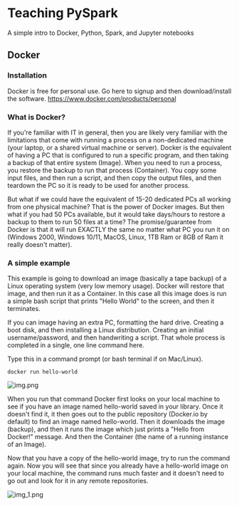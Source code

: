 # Teaching PySpark
A simple intro to Docker, Python, Spark, and Jupyter notebooks

## Docker

### Installation
Docker is free for personal use.   Go here to signup and then download/install the software.
https://www.docker.com/products/personal

### What is Docker?
If you're familiar with IT in general, then you are likely very familiar with the limitations that come with
running a process on a non-dedicated machine (your laptop, or a shared virtual machine or server).  Docker
is the equivalent of having a PC that is configured to run a specific program, and then taking a backup
of that entire system (Image).   When you need to run a process, you restore the backup to run that process (Container).
You copy some input files, and then run a script, and then copy the output files, and then teardown the PC so it is ready
to be used for another process.  

But what if we could have the equivalent of 15-20 dedicated PCs all working from one physical machine?   That is the power
of Docker images.   But then what if you had 50 PCs available, but it would take days/hours to restore a backup to
them to run 50 files at a time?   The promise/guarantee from Docker is that it will run EXACTLY the same no matter
what PC you run it on (Windows 2000, Windows 10/11, MacOS, Linux, 1TB Ram or 8GB of Ram it really doesn't matter).

### A simple example
This example is going to download an image (basically a tape backup) of a Linux operating system (very low memory usage).
Docker will restore that image, and then run it as a Container.   In this case all this image does is run a simple bash
script that prints "Hello World" to the screen, and then it terminates.

If you can image having an extra PC, formatting the hard drive.  Creating a boot disk, and then installing a Linux
distribution.  Creating an initial username/password, and then handwriting a script.   That whole process is completed
in a single, one line command here.

Type this in a command prompt (or bash terminal if on Mac/Linux).

```docker run hello-world```

![img.png](img.png)

When you run that command Docker first looks on your local machine to see if you have an image named hello-world saved in
your library.  Once it doesn't find it, it then goes out to the public repository (Docker.io by default) to find an image 
named hello-world.  Then it downloads the image (backup), and then it runs the image which just prints a "Hello from Docker!" 
message.    And then the Container (the name of a running instance of an Image).

Now that you have a copy of the hello-world image, try to run the command again.  Now you will see that since you already have
a hello-world image on your local machine, the command runs much faster and it doesn't need to go out and look for it in any
remote repositories.

![img_1.png](img_1.png)